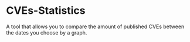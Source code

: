 # CVEs-Statistics
A tool that allows you to compare the amount of published CVEs between the dates you choose by a graph.
